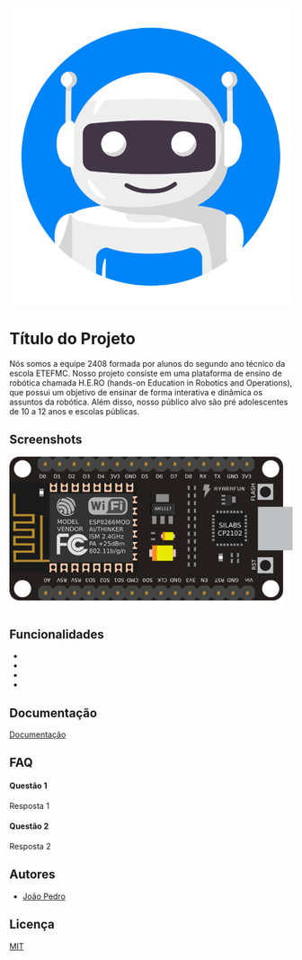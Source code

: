 ![Logo](assets/img/favicon.png)


# Título do Projeto


Nós somos a equipe 2408 formada por alunos do segundo ano técnico da escola ETEFMC. Nosso projeto consiste em uma plataforma de ensino de robótica chamada H.E.RO (hands-on Education in Robotics and Operations), que possui um objetivo de ensinar de forma interativa e dinâmica os assuntos da robótica. Além disso, nosso público alvo são pré adolescentes de 10 a 12 anos e escolas públicas.

## Screenshots

![App Screenshot](assets/img/esp32.png)


## Funcionalidades

- 
- 
- 
- 


## Documentação

[Documentação](https://link-da-documentação)


## FAQ

#### Questão 1

Resposta 1

#### Questão 2

Resposta 2


## Autores

- [João Pedro](https://www.github.com/Freitasj1)


## Licença

[MIT](https://choosealicense.com/licenses/mit/)
